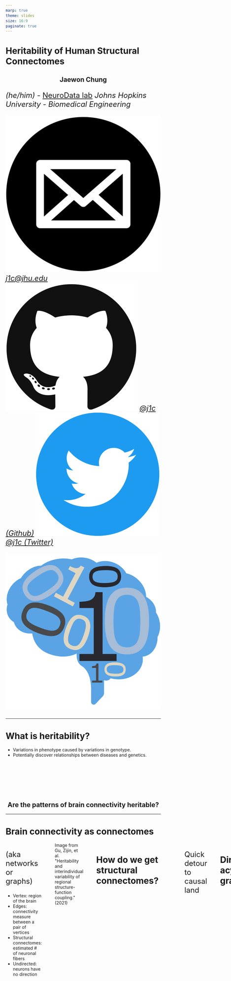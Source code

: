 ```yaml
---
marp: true
theme: slides
size: 16:9
paginate: true
---
```


<style scoped>
p {
    font-size: 24px;
}
</style>

# Heritability of Human Structural Connectomes

## Jaewon Chung

_(he/him)_ - [NeuroData lab](https://neurodata.io/)
_Johns Hopkins University - Biomedical Engineering_

![icon](../../images/icons/mail.png) [_j1c@jhu.edu_](mailto:j1c@jhu.edu)
![icon](../../images/icons/github.png) [_@j1c (Github)_](https://github.com/j1c)
![icon](../../images/icons/twitter.png) [_@j1c (Twitter)_](https://twitter.com/j1c)

![bg right:45% w:450](./../../images/logos/nd_logo_small.png)

---

# What is heritability?

- Variations in phenotype caused by variations in genotype.
- Potentially discover relationships between diseases and genetics.

<br> <br> <br>

<style scoped>
h2 {
    justify-content: center;
    text-align: center;
}
</style>

## Are the patterns of brain connectivity heritable?

---

# Brain connectivity as connectomes

<!--  -->

<div class="columns">
<div>

(aka networks or graphs)

- Vertex: region of the brain
- Edges: connectivity measure between a pair of vertices
- Structural connectomes: estimated # of neuronal fibers
- Undirected: neurons have no direction

</div>
<div>

![center h:525](./../../images/what_is_network.png)

</div>

<footer>
Image from Gu, Zijin, et al. "Heritability and interindividual variability of regional structure-function coupling." (2021)
</footer>

---

# How do we get structural connectomes?

<br>

![center](./../../images/m2g_pipeline.png)

---

Quick detour to causal land

---

# Directed acyclic graphs

- Representation of causal relationships of variables
  - From domain knowledge


---

# Confounding

- Common cause for both exposure and outcome
  - Exposure: alcohol consumption
  - Outcome: lung cancer
- Causes sprious association!
- Solution: "condition" confounding

![bg right:50% 95%](./confounding.svg)


---

# Toy example

- Smoking = $\mathcal{N}(5, 1)$
- Alcohol = Smoking +  $\mathcal{N}(0, 1)$
- Lung Cancer = Smoking +  $\mathcal{N}(0, 1)$
- n = 100

<!-- Test: Alcohol$\perp\!\!\!\!\perp$Smoking -->

<br>

<center>

|          | Independence        | Conditional Independence              |
| ------------ | :-------------: | :------------------: |
| Null Hypothesis | Alcohol$\perp\!\!\!\!\perp$Lung cancer    | Alcohol$\perp\!\!\!\!\perp$Lung cancer$\|$Smoking |
| Alternate Hypothesis       | Alcohol$\not\!\perp\!\!\!\!\perp$Lung cancer    | Alcohol$\not\!\perp\!\!\!\!\perp$Lung cancer$\|$Smoking     |
|Correlation ($r$) | $\approx 0.66$ | $\approx 0.006$
| p-value       | $\approx 0$          | $\approx 1$     |

</center>

---

# Backdoor paths

-


---

# Mediation

- Lies on the causal path between exposure and outcome
  - Exposure: grades
  - Outcome: happiness
  - Mediator: self-esteem
- Total effect: effect from both exposure and mediators
- Direct effect: effect only from exposure

![bg right:50% 95%](./mediator.svg)

---

# Toy example

- Grades = $\mathcal{N}(5, 1)$
- Self-esteem = Grades +  $\mathcal{N}(0, 1)$
- Happiness = Grades + Self-esteem +  $\mathcal{N}(0, 1)$
- n = 100

<center>

|          | Independence        | Conditional Independence              |
| ------------ | :-------------: | :------------------: |
| Null Hypothesis | Grades$\perp\!\!\!\!\perp$Happiness    | Grades$\perp\!\!\!\!\perp$Happiness$\|$Self-esteem |
| Alternate Hypothesis       | Grades$\not\!\perp\!\!\!\!\perp$Happiness    | Grades$\not\!\perp\!\!\!\!\perp$Happiness$\|$Self-esteem     |
|Correlation ($r$) | $\approx 0.89$ | $\approx 0.63$
| p-value       | $\approx 0$          | $\approx 0$     |

</center>

---

outline

- dag for comparing mono vs di = everything except age
- dag for comparing all = including age
- analysis for mono vs di = no need to include age
- analysis for all = include age to control for nurture

---


# Heritability as causal problem

![center h:500](./full-dag.svg)

---

# Do genomes affect connectomes?

- Our hypothesis:
  $H_0: F($<span style="color: var(--connectome)">Connectome</span>|<span style="color: var(--genome)">Genome</span>$) = F($<span style="color: var(--connectome)">Connectome</span>$)$
  $H_A: F($<span style="color: var(--connectome)">Connectome</span>|<span style="color: var(--genome)">Genome</span>$) \neq F($<span style="color: var(--connectome)">Connectome</span>$)$

- Alternatively:
  $H_0: F($<span style="color: var(--connectome)">Connectome</span>, <span style="color: var(--genome)">Genome</span>$) = F($<span style="color: var(--connectome)">Connectome</span>$)F($<span style="color: var(--genome)">Genome</span>$)$
  $H_A: F($<span style="color: var(--connectome)">Connectome</span>, <span style="color: var(--genome)">Genome</span>$) \neq F($<span style="color: var(--connectome)">Connectome</span>$)F($<span style="color: var(--genome)">Genome</span>$)$

- Known as independence testing
- Test statistic: _distance correlation (dcorr)_
- Implication if false: there exists an associational heritability.

---

# What is distance correlation?

- Measures dependence between two _multivariate_ quantities.
  - For example: connectomes, genomes.
- Can detect nonlinear associations.
- Measures correlation between pairwise distances.

![center w:800](./../../images/unconditional_test.png)

---

# Do genomes affect connectomes given neuroanatomy?

- Want to test:
  $H_0: F($<span style="color: var(--connectome)">Conn.</span>, <span style="color: var(--genome)">Genome</span>|<span style="color: var(--neuroanatomy)">Neuro.</span>$) = F($<span style="color: var(--connectome)">Conn.</span>|<span style="color: var(--neuroanatomy)">Neuro.</span>$)F($<span style="color: var(--genome)">Genome</span>|<span style="color: var(--neuroanatomy)">Neuro.</span>$)$
  $H_A: F($<span style="color: var(--connectome)">Conn.</span>, <span style="color: var(--genome)">Genome</span>|<span style="color: var(--neuroanatomy)">Neuro.</span>$) \neq F($<span style="color: var(--connectome)">Conn.</span>|<span style="color: var(--neuroanatomy)">Neuro.</span>$)F($<span style="color: var(--genome)">Genome</span>|<span style="color: var(--neuroanatomy)">Neuro.</span>$)$
- Known as conditional independence test
- Test statistic: Conditional distance correlation (cdcorr)
- Implication if false: there exists causal dependence of connectomes on genomes.

---

# What is conditional distance correlation?

- Augment distance correlation procedure with third distance matrix.

<br>

![center h:350](./../../images/conditional_test.png)

---

# How do we compare genomes?

- Neuroimaging twin studies do not sequence genomes.
- Coefficient of kinship ($\phi_{ij}$)
  - Probabilities of finding a particular gene at a particular location.
- d(<span style="color: var(--genome)">Genome</span>$_i$, <span style="color: var(--genome)">Genome</span>$_j$) = 1 - 2$\phi_{ij}$.

<br>
<center>

|   Relationship    |  $\phi_{ij}$  | $1-2\phi_{ij}$ |
| :---------------: | :-----------: | :------------: |
|    Monozygotic    | $\frac{1}{2}$ |      $0$       |
|     Dizygotic     | $\frac{1}{4}$ | $\frac{1}{2}$  |
| Non-twin siblings | $\frac{1}{4}$ | $\frac{1}{2}$  |
|     Unrelated     |      $0$      |      $1$       |

</center>

---

# How do we compare connectomes?

- Random dot product graph (RDPG)
  - Each vertex (region of interest) has a low $d$ dimensional latent vector (position).
  - Estimate latent position matrix $X$ via adjacency spectral embedding.
  <!-- - $P[i\rightarrow j]$ = $\langle x_i, x_j\rangle$ -->

![center h:300](./../../images/ase.png)

- d(<span style="color: var(--connectome)">Connectome</span>$_k$, <span style="color: var(--connectome)">Connectome</span>$_l$) = $||X^{(k)} - X^{(l)}R||_F$

---

# Neuroanatomy (effect mediator)

- Literature show neuroanatomy (e.g. brain volume) is highly heritable.
- Want to test
  $H_0: F($<span style="color: var(--neuroanatomy)">Neuroanatomy</span>, <span style="color: var(--genome)">Genome</span>$) = F($<span style="color: var(--neuroanatomy)">Neuroanatomy</span>$)F($<span style="color: var(--genome)">Genome</span>$)$
  $H_A: F($<span style="color: var(--neuroanatomy)">Neuroanatomy</span>, <span style="color: var(--genome)">Genome</span>$) \neq F($<span style="color: var(--neuroanatomy)">Neuroanatomy</span>$)F($<span style="color: var(--genome)">Genome</span>$)$
- d(<span style="color: var(--neuroanatomy)">Neuroanatomy</span>$_i$, <span style="color: var(--neuroanatomy)">Neuroanatomy</span>$_j$) = ||<span style="color: var(--neuroanatomy)">Neuroanatomy</span>$_i$ - <span style="color: var(--neuroanatomy)">Neuroanatomy</span>$_j$||$_F$

![center w:650](./../../images/neuroanatomy_test.png)

---

# Human Connectome Project

- Brain scans from identical (monozygotic), fraternal (dizygotic), non-twin siblings.
- Regions defined using Glasser parcellation (180 regions).

<br>

![center w:700](./../../images/hcp_demographics.svg)

<footer>
Van Essen, David C., et al., The WU-Minn human connectome project: an overview (2013)

Glasser, Matthew F., et al. "A multi-modal parcellation of human cerebral cortex." Nature (2016).

</footer>

---

# Genome and connectomes are dependent

<br>

![center h:205](./../../images/hist-plot-connectomes.png)

<br> <br>

<center>

|   Sex   |      **All**      |    **Females**    |     **Males**     |
| :-----: | :---------------: | :---------------: | :---------------: |
| p-value | $<1\times10^{-5}$ | $<1\times10^{-3}$ | $<1\times10^{-2}$ |

</center>

---

# Neuroanatomy (effect mediator)

- Literature show neuroanatomy (e.g. brain volume) is highly heritable.
- Want to test
  $H_0: F($<span style="color: var(--neuroanatomy)">Neuroanatomy</span>, <span style="color: var(--genome)">Genome</span>$) = F($<span style="color: var(--neuroanatomy)">Neuroanatomy</span>$)F($<span style="color: var(--genome)">Genome</span>$)$
  $H_A: F($<span style="color: var(--neuroanatomy)">Neuroanatomy</span>, <span style="color: var(--genome)">Genome</span>$) \neq F($<span style="color: var(--neuroanatomy)">Neuroanatomy</span>$)F($<span style="color: var(--genome)">Genome</span>$)$
- d(<span style="color: var(--neuroanatomy)">Neuroanatomy</span>$_i$, <span style="color: var(--neuroanatomy)">Neuroanatomy</span>$_j$) = ||<span style="color: var(--neuroanatomy)">Neuroanatomy</span>$_i$ - <span style="color: var(--neuroanatomy)">Neuroanatomy</span>$_j$||$_F$

![center w:650](./../../images/neuroanatomy_test.png)

---

# Genome and neuroanatomy are dependent

<br>

![center h:205](./../../images/hist-plot-neuroanatomy.png)

<br> <br>

<center>

|   Sex   |      **All**      |    **Females**    |     **Males**     |
| :-----: | :---------------: | :---------------: | :---------------: |
| p-value | $<1\times10^{-3}$ | $<1\times10^{-2}$ | $<1\times10^{-2}$ |

</center>

---

# DAG including interactions of neuroanatomy

![center h:500](./../../images/dag.svg)

---

# Do genomes affect connectomes given neuroanatomy?

- Want to test:
  $H_0: F($<span style="color: var(--connectome)">Conn.</span>, <span style="color: var(--genome)">Genome</span>|<span style="color: var(--neuroanatomy)">Neuro.</span>$) = F($<span style="color: var(--connectome)">Conn.</span>|<span style="color: var(--neuroanatomy)">Neuro.</span>$)F($<span style="color: var(--genome)">Genome</span>|<span style="color: var(--neuroanatomy)">Neuro.</span>$)$
  $H_A: F($<span style="color: var(--connectome)">Conn.</span>, <span style="color: var(--genome)">Genome</span>|<span style="color: var(--neuroanatomy)">Neuro.</span>$) \neq F($<span style="color: var(--connectome)">Conn.</span>|<span style="color: var(--neuroanatomy)">Neuro.</span>$)F($<span style="color: var(--genome)">Genome</span>|<span style="color: var(--neuroanatomy)">Neuro.</span>$)$
- Known as conditional independence test
- Test statistic: Conditional distance correlation (cdcorr)
- Implication if false: there exists causal dependence of connectomes on genomes.

---

# What is conditional distance correlation?

- Augment distance correlation procedure with third distance matrix.

<br>

![center h:350](./../../images/conditional_test.png)

---

# Connectomes are still dependent on genome

- All tests are significant.
  <br> <br>

<center>

|   Sex   |      **All**      |    **Females**    |     **Males**     |
| :-----: | :---------------: | :---------------: | :---------------: |
| p-value | $<1\times10^{-2}$ | $<1\times10^{-2}$ | $<1\times10^{-2}$ |

</center>

---

# Summary

![center h:250](./../../images/genome_to_connectome.png)

- Present a causal model for heritability of connectomes.
- Leveraged recent advances:
  1. Statistical models for networks, allowing meaningful comparison of connectomes.
  2. Distance and conditional distance correlation as test statistic for causal analysis$^1$.
- Connectomes are dependent on genome, suggesting heritability.

<footer>

$^1$ Bridgeford, Eric W., et al. "Batch Effects are Causal Effects: Applications in Human Connectomics." (2021).

</footer>

<!-- ---
# Acknowledgements

#### Team

<style scoped>

p {
    font-size: 24px;
}
</style>


<div class='minipanels'>

<div>

![person](./../../images/people/mike-powell.jpg)
Mike Powell

</div>

<div>

![person](./../../images/people/bridgeford.jpg)
Eric Bridgeford

</div>

<div>

![person](./../../images/people/priebe_carey.jpg)
Carey Priebe

</div>

<div>

![person](./../../images/people/vogelstein_joshua.jpg)
Joshua Vogelstein

</div>
</div> -->

---
